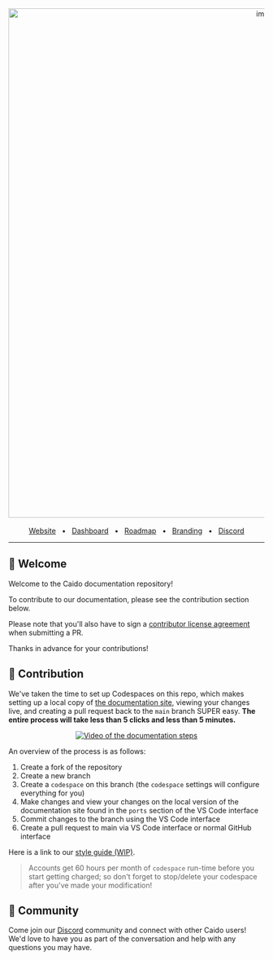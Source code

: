 <div align="center">
  <img width="1000" alt="image" src="https://user-images.githubusercontent.com/6225588/211916659-567751d1-0225-402b-9141-4145c18b0834.png">

  <br />
  <br />
  <a href="https://caido.io/">Website</a>
  <span>&nbsp;&nbsp;•&nbsp;&nbsp;</span>
  <a href="https://dashboard.caido.io/">Dashboard</a>
  <span>&nbsp;&nbsp;•&nbsp;&nbsp;</span>
  <a href="https://links.caido.io/roadmap">Roadmap</a>
  <span>&nbsp;&nbsp;•&nbsp;&nbsp;</span>
  <a href="https://github.com/caido/caido/tree/main/brand">Branding</a>
  <span>&nbsp;&nbsp;•&nbsp;&nbsp;</span>
  <a href="https://links.caido.io/www-discord" target="_blank">Discord</a>
  <br />
  <hr />
</div>

## 👋 Welcome

Welcome to the Caido documentation repository!

To contribute to our documentation, please see the contribution section below.

Please note that you'll also have to sign a [contributor license agreement](https://cla-assistant.io/caido/documentation) when submitting a PR.

Thanks in advance for your contributions!

## 🔧 Contribution

We've taken the time to set up Codespaces on this repo, which makes setting up a local copy of [the documentation site](https://docs.caido.io), viewing your changes live, and creating a pull request back to the `main` branch SUPER easy. **The entire process will take less than 5 clicks and less than 5 minutes.**

<div align="center">
  <a href="https://www.loom.com/share/83b80d9f19db4ae3aab5eb831231d476" title="Process"><img src="https://cdn.loom.com/sessions/thumbnails/83b80d9f19db4ae3aab5eb831231d476-with-play.gif" alt="Video of the documentation steps" /></a>
</div>

An overview of the process is as follows:

1. Create a fork of the repository
1. Create a new branch
1. Create a `codespace` on this branch (the `codespace` settings will configure everything for you)
1. Make changes and view your changes on the local version of the documentation site found in the `ports` section of the VS Code interface
1. Commit changes to the branch using the VS Code interface
1. Create a pull request to main via VS Code interface or normal GitHub interface

Here is a link to our [style guide (WIP)](style-guide.md).

> Accounts get 60 hours per month of `codespace` run-time before you start getting charged; so don't forget to stop/delete your codespace after you've made your modification!

## 💚 Community

Come join our [Discord](https://links.caido.io/www-discord) community and connect with other Caido users! We'd love to have you as part of the conversation and help with any questions you may have.
